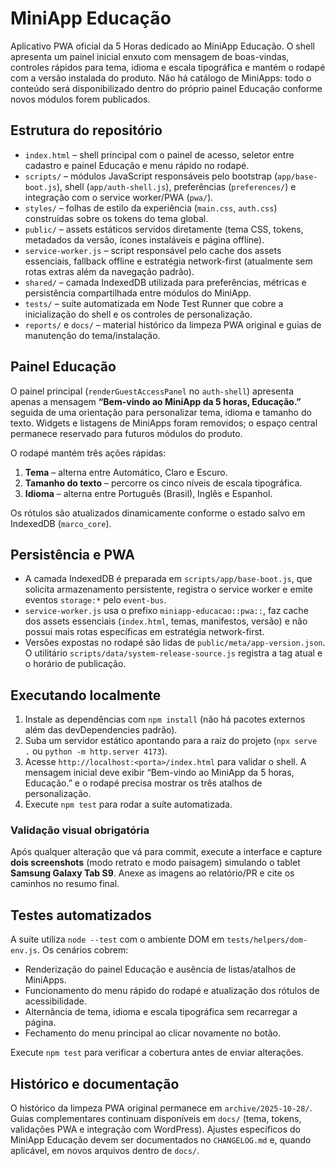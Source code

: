 # MiniApp Educação

Aplicativo PWA oficial da 5 Horas dedicado ao MiniApp Educação. O shell apresenta um painel inicial enxuto com mensagem de boas-vindas, controles rápidos para tema, idioma e escala tipográfica e mantém o rodapé com a versão instalada do produto. Não há catálogo de MiniApps: todo o conteúdo será disponibilizado dentro do próprio painel Educação conforme novos módulos forem publicados.

## Estrutura do repositório

- `index.html` – shell principal com o painel de acesso, seletor entre cadastro e painel Educação e menu rápido no rodapé.
- `scripts/` – módulos JavaScript responsáveis pelo bootstrap (`app/base-boot.js`), shell (`app/auth-shell.js`), preferências (`preferences/`) e integração com o service worker/PWA (`pwa/`).
- `styles/` – folhas de estilo da experiência (`main.css`, `auth.css`) construídas sobre os tokens do tema global.
- `public/` – assets estáticos servidos diretamente (tema CSS, tokens, metadados da versão, ícones instaláveis e página offline).
- `service-worker.js` – script responsável pelo cache dos assets essenciais, fallback offline e estratégia network-first (atualmente sem rotas extras além da navegação padrão).
- `shared/` – camada IndexedDB utilizada para preferências, métricas e persistência compartilhada entre módulos do MiniApp.
- `tests/` – suíte automatizada em Node Test Runner que cobre a inicialização do shell e os controles de personalização.
- `reports/` e `docs/` – material histórico da limpeza PWA original e guias de manutenção do tema/instalação.

## Painel Educação

O painel principal (`renderGuestAccessPanel` no `auth-shell`) apresenta apenas a mensagem **“Bem-vindo ao MiniApp da 5 horas, Educação.”** seguida de uma orientação para personalizar tema, idioma e tamanho do texto. Widgets e listagens de MiniApps foram removidos; o espaço central permanece reservado para futuros módulos do produto.

O rodapé mantém três ações rápidas:

1. **Tema** – alterna entre Automático, Claro e Escuro.
2. **Tamanho do texto** – percorre os cinco níveis de escala tipográfica.
3. **Idioma** – alterna entre Português (Brasil), Inglês e Espanhol.

Os rótulos são atualizados dinamicamente conforme o estado salvo em IndexedDB (`marco_core`).

## Persistência e PWA

- A camada IndexedDB é preparada em `scripts/app/base-boot.js`, que solicita armazenamento persistente, registra o service worker e emite eventos `storage:*` pelo `event-bus`.
- `service-worker.js` usa o prefixo `miniapp-educacao::pwa::`, faz cache dos assets essenciais (`index.html`, temas, manifestos, versão) e não possui mais rotas específicas em estratégia network-first.
- Versões expostas no rodapé são lidas de `public/meta/app-version.json`. O utilitário `scripts/data/system-release-source.js` registra a tag atual e o horário de publicação.

## Executando localmente

1. Instale as dependências com `npm install` (não há pacotes externos além das devDependencies padrão).
2. Suba um servidor estático apontando para a raiz do projeto (`npx serve .` ou `python -m http.server 4173`).
3. Acesse `http://localhost:<porta>/index.html` para validar o shell. A mensagem inicial deve exibir “Bem-vindo ao MiniApp da 5 horas, Educação.” e o rodapé precisa mostrar os três atalhos de personalização.
4. Execute `npm test` para rodar a suíte automatizada.

### Validação visual obrigatória

Após qualquer alteração que vá para commit, execute a interface e capture **dois screenshots** (modo retrato e modo paisagem) simulando o tablet **Samsung Galaxy Tab S9**. Anexe as imagens ao relatório/PR e cite os caminhos no resumo final.

## Testes automatizados

A suíte utiliza `node --test` com o ambiente DOM em `tests/helpers/dom-env.js`. Os cenários cobrem:

- Renderização do painel Educação e ausência de listas/atalhos de MiniApps.
- Funcionamento do menu rápido do rodapé e atualização dos rótulos de acessibilidade.
- Alternância de tema, idioma e escala tipográfica sem recarregar a página.
- Fechamento do menu principal ao clicar novamente no botão.

Execute `npm test` para verificar a cobertura antes de enviar alterações.

## Histórico e documentação

O histórico da limpeza PWA original permanece em `archive/2025-10-28/`. Guias complementares continuam disponíveis em `docs/` (tema, tokens, validações PWA e integração com WordPress). Ajustes específicos do MiniApp Educação devem ser documentados no `CHANGELOG.md` e, quando aplicável, em novos arquivos dentro de `docs/`.


